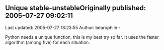 ## Unique stable-unstableOriginally published: 2005-07-27 09:02:11 
Last updated: 2005-07-27 18:23:55 
Author: bearophile - 
 
Python needs a unique function, this is my best try so far. It uses the faster algorithm (among five) for each situation.